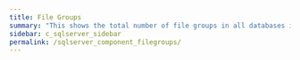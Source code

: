```yaml
---
title: ﻿File Groups
summary: "This shows the total number of file groups in all databases in this SQL Server."
sidebar: c_sqlserver_sidebar
permalink: /sqlserver_component_filegroups/
---
```


